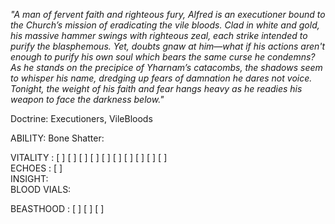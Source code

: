
*"A man of fervent faith and righteous fury, Alfred is an executioner bound to the Church’s mission of eradicating the vile bloods. Clad in white and gold, his massive hammer swings with righteous zeal, each strike intended to purify the blasphemous. Yet, doubts gnaw at him—what if his actions aren't enough to purify his own soul which bears the same curse he condemns? As he stands on the precipice of Yharnam’s catacombs, the shadows seem to whisper his name, dredging up fears of damnation he dares not voice. Tonight, the weight of his faith and fear hangs heavy as he readies his weapon to face the darkness below."*

Doctrine: Executioners, VileBloods

ABILITY:
Bone Shatter:  


VITALITY : [ ] [ ] [ ] [ ] [ ] [ ] [ ] [ ] [ ] [ ]   
ECHOES :    [  ]   
INSIGHT:    
BLOOD VIALS: 

BEASTHOOD : \[   ]  \[   ]  \[   ] 








